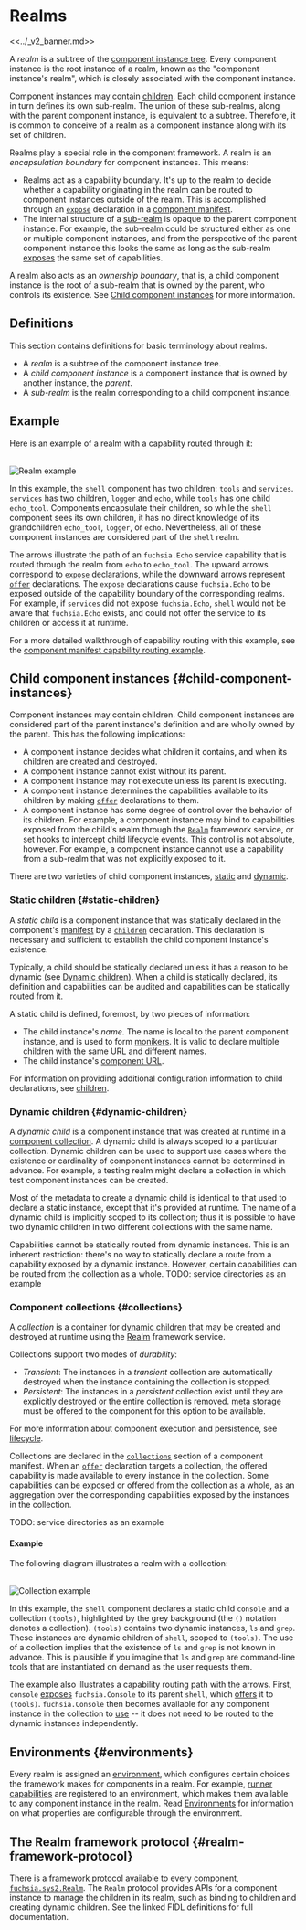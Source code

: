 # Realms

<<../_v2_banner.md>>

A *realm* is a subtree of the [component instance tree][topology-instance-tree].
Every component instance is the root instance of a realm, known as the
"component instance's realm", which is closely associated with the component
instance.

Component instances may contain [children](#child-component-instances). Each
child component instance in turn defines its own sub-realm. The union of these
sub-realms, along with the parent component instance, is equivalent to a
subtree. Therefore, it is common to conceive of a realm as a component instance
along with its set of children.

Realms play a special role in the component framework. A realm is an
*encapsulation boundary* for component instances. This means:

-   Realms act as a capability boundary. It's up to the realm to decide whether
    a capability originating in the realm can be routed to component instances
    outside of the realm. This is accomplished through an [`expose`][expose]
    declaration in a [component manifest][component-manifests].
-   The internal structure of a [sub-realm](#definitions) is opaque to the
    parent component instance. For example, the sub-realm could be structured
    either as one or multiple component instances, and from the perspective of
    the parent component instance this looks the same as long as the sub-realm
    [exposes][expose] the same set of capabilities.

A realm also acts as an *ownership boundary*, that is, a child component
instance is the root of a sub-realm that is owned by the parent, who controls
its existence. See [Child component instances](#child-component-instances) for
more information.

## Definitions

This section contains definitions for basic terminology about realms.

-   A *realm* is a subtree of the component instance tree.
-   A *child component instance* is a component instance that is owned by
    another instance, the *parent*.
-   A *sub-realm* is the realm corresponding to a child component instance.

## Example

Here is an example of a realm with a capability routed through it:

<br>![Realm example](images/realm_example.png)<br>

In this example, the `shell` component has two children: `tools` and `services`.
`services` has two children, `logger` and `echo`, while `tools` has one child
`echo_tool`. Components encapsulate their children, so while the `shell`
component sees its own children, it has no direct knowledge of its grandchildren
`echo_tool`, `logger`, or `echo`. Nevertheless, all of these component instances
are considered part of the `shell` realm.

The arrows illustrate the path of an `fuchsia.Echo` service capability that is
routed through the realm from `echo` to `echo_tool`. The upward arrows
correspond to [`expose`][expose] declarations, while the downward arrows
represent [`offer`][offer] declarations. The `expose` declarations cause
`fuchsia.Echo` to be exposed outside of the capability boundary of the
corresponding realms. For example, if `services` did not expose `fuchsia.Echo`,
`shell` would not be aware that `fuchsia.Echo` exists, and could not offer the
service to its children or access it at runtime.

For a more detailed walkthrough of capability routing with this example, see the
[component manifest capability routing example][component-manifest-examples].

## Child component instances {#child-component-instances}

Component instances may contain children. Child component instances are
considered part of the parent instance's definition and are wholly owned by the
parent. This has the following implications:

-   A component instance decides what children it contains, and when its
    children are created and destroyed.
-   A component instance cannot exist without its parent.
-   A component instance may not execute unless its parent is executing.
-   A component instance determines the capabilities available to its children
    by making [`offer`][offer] declarations to them.
-   A component instance has some degree of control over the behavior of its
    children. For example, a component instance may bind to capabilities exposed
    from the child's realm through the [`Realm`](#realm-framework-protocol)
    framework service, or set hooks to intercept child lifecycle events. This
    control is not absolute, however. For example, a component instance cannot
    use a capability from a sub-realm that was not explicitly exposed to it.

There are two varieties of child component instances, [static](#static-children)
and [dynamic](#dynamic-children).

### Static children {#static-children}

A *static child* is a component instance that was statically declared in the
component's [manifest][component-manifests] by a [`children`][children]
declaration. This declaration is necessary and sufficient to establish the child
component instance's existence.

Typically, a child should be statically declared unless it has a reason to be
dynamic (see [Dynamic children](#dynamic-children)). When a child is statically
declared, its definition and capabilities can be audited and capabilities can be
statically routed from it.

A static child is defined, foremost, by two pieces of information:

-   The child instance's *name*. The name is local to the parent component
    instance, and is used to form [monikers][monikers]. It is valid to declare
    multiple children with the same URL and different names.
-   The child instance's [component URL][component-urls].

For information on providing additional configuration information to child
declarations, see [children][children].

### Dynamic children {#dynamic-children}

A *dynamic child* is a component instance that was created at runtime in a
[component collection](#collections). A dynamic child is always scoped
to a particular collection. Dynamic children can be used to support use cases
where the existence or cardinality of component instances cannot be determined
in advance. For example, a testing realm might declare a collection in which
test component instances can be created.

Most of the metadata to create a dynamic child is identical to that used to
declare a static instance, except that it's provided at runtime. The name of a
dynamic child is implicitly scoped to its collection; thus it is possible to
have two dynamic children in two different collections with the same name.

Capabilities cannot be statically routed from dynamic instances. This is an
inherent restriction: there's no way to statically declare a route from a
capability exposed by a dynamic instance. However, certain capabilities can be
routed from the collection as a whole. TODO: service directories as an example

### Component collections {#collections}

A *collection* is a container for [dynamic children](#dynamic-children) that
may be created and destroyed at runtime using the
[Realm](#realm-framework-protocol) framework service.

Collections support two modes of *durability*:

-   *Transient*: The instances in a *transient* collection are automatically
    destroyed when the instance containing the collection is stopped.
-   *Persistent*: The instances in a *persistent* collection exist until they
    are explicitly destroyed or the entire collection is removed.
    [meta storage][glossary-storage] must be offered to the component for this
    option to be available.

For more information about component execution and persistence, see
[lifecycle][lifecycle].

Collections are declared in the [`collections`][collections] section of a
component manifest. When an [`offer`][offer] declaration targets a collection,
the offered capability is made available to every instance in the collection.
Some capabilities can be exposed or offered from the collection as a whole, as
an aggregation over the corresponding capabilities exposed by the instances in
the collection.

TODO: service directories as an example

#### Example

The following diagram illustrates a realm with a collection:

<br>![Collection example](images/collection_example.png)<br>

In this example, the `shell` component declares a static child `console` and a
collection `(tools)`, highlighted by the grey background (the `()` notation
denotes a collection). `(tools)` contains two dynamic instances, `ls` and
`grep`. These instances are dynamic children of `shell`, scoped to `(tools)`.
The use of a collection implies that the existence of `ls` and `grep` is not
known in advance. This is plausible if you imagine that `ls` and `grep` are
command-line tools that are instantiated on demand as the user requests them.

The example also illustrates a capability routing path with the arrows. First,
`console` [exposes][expose] `fuchsia.Console` to its parent `shell`, which
[offers][offer] it to `(tools)`. `fuchsia.Console` then becomes available for
any component instance in the collection to [use][use] -- it does not need to be
routed to the dynamic instances independently.

## Environments {#environments}

Every realm is assigned an [environment][environments], which configures certain
choices the framework makes for components in a realm. For example,
[runner capabilities][runners] are registered to an environment, which makes
them available to any component instance in the realm. Read
[Environments][environments] for information on what properties are configurable
through the environment.

## The Realm framework protocol {#realm-framework-protocol}

There is a [framework protocol][framework-protocols] available to every
component, [`fuchsia.sys2.Realm`][realm.fidl]. The `Realm` protocol provides
APIs for a component instance to manage the children in its realm, such as
binding to children and creating dynamic children. See the linked FIDL
definitions for full documentation.

[children]: ./component_manifests.md#children
[collections]: ./component_manifests.md#collections
[component-manifest-examples]: ./component_manifests.md#examples
[component-manifests]: ./component_manifests.md
[component-urls]: /docs/concepts/components/component_urls.md
[environments]: ./environments.md
[expose]: ./component_manifests.md#expose
[offer]: ./component_manifests.md#offer
[framework-protocols]: ./component_manifests.md#framework-protocols
[glossary-storage]: /docs/glossary.md#storage-capability
[monikers]: ./monikers.md
[offer]: ./component_manifests.md#offer
[realm.fidl]: https://fuchsia.dev/reference/fidl/fuchsia.sys2#Realm
[runners]: ./capabilities/runners.md
[topology-instance-tree]: ./topology.md#component-instance-tree
[use]: ./component_manifests.md#use
[lifecycle]: /docs/concepts/components/v2/lifecycle.md
